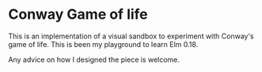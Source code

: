 # Conway Game of life

This is an implementation of a visual sandbox to experiment with Conway's game of life.
This is been my playground to learn Elm 0.18.

Any advice on how I designed the piece is welcome.
